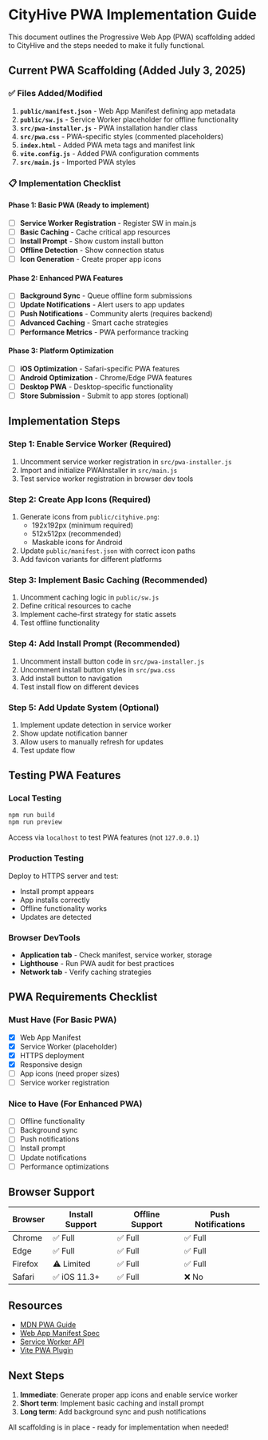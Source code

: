 # CityHive PWA Implementation Guide

This document outlines the Progressive Web App (PWA) scaffolding added to CityHive and the steps needed to make it fully functional.

## Current PWA Scaffolding (Added July 3, 2025)

### ✅ Files Added/Modified

1. **`public/manifest.json`** - Web App Manifest defining app metadata
2. **`public/sw.js`** - Service Worker placeholder for offline functionality  
3. **`src/pwa-installer.js`** - PWA installation handler class
4. **`src/pwa.css`** - PWA-specific styles (commented placeholders)
5. **`index.html`** - Added PWA meta tags and manifest link
6. **`vite.config.js`** - Added PWA configuration comments
7. **`src/main.js`** - Imported PWA styles

### 📋 Implementation Checklist

#### Phase 1: Basic PWA (Ready to implement)
- [ ] **Service Worker Registration** - Register SW in main.js
- [ ] **Basic Caching** - Cache critical app resources
- [ ] **Install Prompt** - Show custom install button
- [ ] **Offline Detection** - Show connection status
- [ ] **Icon Generation** - Create proper app icons

#### Phase 2: Enhanced PWA Features
- [ ] **Background Sync** - Queue offline form submissions
- [ ] **Update Notifications** - Alert users to app updates
- [ ] **Push Notifications** - Community alerts (requires backend)
- [ ] **Advanced Caching** - Smart cache strategies
- [ ] **Performance Metrics** - PWA performance tracking

#### Phase 3: Platform Optimization
- [ ] **iOS Optimization** - Safari-specific PWA features
- [ ] **Android Optimization** - Chrome/Edge PWA features
- [ ] **Desktop PWA** - Desktop-specific functionality
- [ ] **Store Submission** - Submit to app stores (optional)

## Implementation Steps

### Step 1: Enable Service Worker (Required)

1. Uncomment service worker registration in `src/pwa-installer.js`
2. Import and initialize PWAInstaller in `src/main.js`
3. Test service worker registration in browser dev tools

### Step 2: Create App Icons (Required)

1. Generate icons from `public/cityhive.png`:
   - 192x192px (minimum required)
   - 512x512px (recommended)
   - Maskable icons for Android
2. Update `public/manifest.json` with correct icon paths
3. Add favicon variants for different platforms

### Step 3: Implement Basic Caching (Recommended)

1. Uncomment caching logic in `public/sw.js`
2. Define critical resources to cache
3. Implement cache-first strategy for static assets
4. Test offline functionality

### Step 4: Add Install Prompt (Recommended)

1. Uncomment install button code in `src/pwa-installer.js`
2. Uncomment install button styles in `src/pwa.css`
3. Add install button to navigation
4. Test install flow on different devices

### Step 5: Add Update System (Optional)

1. Implement update detection in service worker
2. Show update notification banner
3. Allow users to manually refresh for updates
4. Test update flow

## Testing PWA Features

### Local Testing
```bash
npm run build
npm run preview
```
Access via `localhost` to test PWA features (not `127.0.0.1`)

### Production Testing
Deploy to HTTPS server and test:
- Install prompt appears
- App installs correctly
- Offline functionality works
- Updates are detected

### Browser DevTools
- **Application tab** - Check manifest, service worker, storage
- **Lighthouse** - Run PWA audit for best practices
- **Network tab** - Verify caching strategies

## PWA Requirements Checklist

### Must Have (For Basic PWA)
- [x] Web App Manifest
- [x] Service Worker (placeholder)
- [x] HTTPS deployment
- [x] Responsive design
- [ ] App icons (need proper sizes)
- [ ] Service worker registration

### Nice to Have (For Enhanced PWA)
- [ ] Offline functionality
- [ ] Background sync
- [ ] Push notifications
- [ ] Install prompt
- [ ] Update notifications
- [ ] Performance optimizations

## Browser Support

| Browser | Install Support | Offline Support | Push Notifications |
|---------|----------------|-----------------|-------------------|
| Chrome  | ✅ Full        | ✅ Full         | ✅ Full           |
| Edge    | ✅ Full        | ✅ Full         | ✅ Full           |
| Firefox | ⚠️ Limited     | ✅ Full         | ✅ Full           |
| Safari  | ✅ iOS 11.3+   | ✅ Full         | ❌ No             |

## Resources

- [MDN PWA Guide](https://developer.mozilla.org/en-US/docs/Web/Progressive_web_apps)
- [Web App Manifest Spec](https://www.w3.org/TR/appmanifest/)
- [Service Worker API](https://developer.mozilla.org/en-US/docs/Web/API/Service_Worker_API)
- [Vite PWA Plugin](https://vite-pwa-org.netlify.app/)

## Next Steps

1. **Immediate**: Generate proper app icons and enable service worker
2. **Short term**: Implement basic caching and install prompt
3. **Long term**: Add background sync and push notifications

All scaffolding is in place - ready for implementation when needed!
